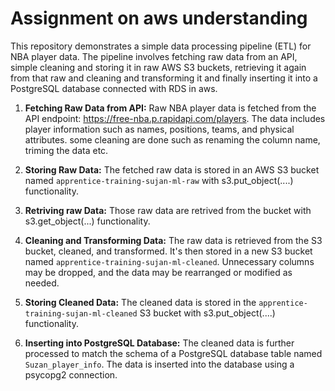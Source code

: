 # Assignment on aws understanding

This repository demonstrates a simple data processing pipeline (ETL) for NBA player data. The pipeline involves fetching raw data from an API, simple cleaning and storing it in raw AWS S3 buckets, retrieving it again from that raw and cleaning and transforming it and finally inserting it into a PostgreSQL database connected with RDS in aws.

1. **Fetching Raw Data from API:** Raw NBA player data is fetched from the API endpoint: https://free-nba.p.rapidapi.com/players. The data includes player information such as names, positions, teams, and physical attributes. some cleaning are done such as renaming the column name, triming the data etc.

2. **Storing Raw Data:** The fetched raw data is stored in an AWS S3 bucket named `apprentice-training-sujan-ml-raw` with s3.put_object(....) functionality.

3. **Retriving raw Data:** Those raw data are retrived from the bucket with s3.get_object(...) functionality.

4. **Cleaning and Transforming Data:** The raw data is retrieved from the S3 bucket, cleaned, and transformed. It's then stored in a new S3 bucket named `apprentice-training-sujan-ml-cleaned`. Unnecessary columns may be dropped, and the data may be rearranged or modified as needed.

5. **Storing Cleaned Data:** The cleaned data is stored in the `apprentice-training-sujan-ml-cleaned` S3 bucket with s3.put_object(....) functionality.

6. **Inserting into PostgreSQL Database:** The cleaned data is further processed to match the schema of a PostgreSQL database table named `Suzan_player_info`. The data is inserted into the database using a psycopg2 connection.
